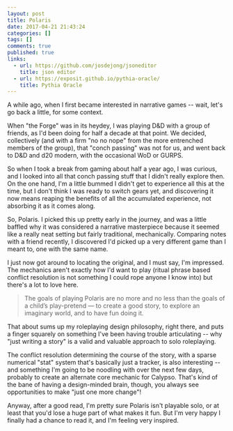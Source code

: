 ```yaml
---
layout: post
title: Polaris
date: 2017-04-21 21:43:24
categories: []
tags: []
comments: true
published: true
links:
  - url: https://github.com/josdejong/jsoneditor
    title: json editor
  - url: https://exposit.github.io/pythia-oracle/
    title: Pythia Oracle
---
```


A while ago, when I first became interested in narrative games -- wait, let's go back a little, for some context.

When "the Forge" was in its heydey, I was playing D&D with a group of friends, as I'd been doing for half a decade at that point. We decided, collectively (and with a firm "no no nope" from the more entrenched members of the group), that "conch passing" was not for us, and went back to D&D and d20 modern, with the occasional WoD or GURPS.

<!--more-->

So when I took a break from gaming about half a year ago, I was curious, and I looked into all that conch passing stuff that I didn't really explore then. On the one hand, I'm a little bummed I didn't get to experience all this at the time, but I don't think I was ready to switch gears yet, and discovering it now means reaping the benefits of all the accumulated experience, not absorbing it as it comes along.

So, Polaris. I picked this up pretty early in the journey, and was a little baffled why it was considered a narrative masterpiece because it seemed like a really neat setting but fairly traditional, mechanically. Comparing notes with a friend recently, I discovered I'd picked up a very different game than I meant to, one with the same name.

I just now got around to locating the original, and I must say, I'm impressed. The mechanics aren't exactly how I'd want to play (ritual phrase based conflict resolution is not something I could rope anyone I know into) but there's a lot to love here.

> The goals of playing Polaris are no more and no less than the goals of a child’s play-pretend — to create a good story, to explore an imaginary world, and to have fun doing it.

That about sums up my roleplaying design philosophy, right there, and puts a finger squarely on something I've been having trouble articulating -- why "just writing a story" is a valid and valuable approach to solo roleplaying.

The conflict resolution determining the course of the story, with a sparse numerical "stat" system that's basically just a tracker, is also interesting -- and something I'm going to be noodling with over the next few days, probably to create an alternate core mechanic for Calypso. That's kind of the bane of having a design-minded brain, though, you always see opportunities to make "just one more change"!

Anyway, after a good read, I'm pretty sure Polaris isn't playable solo, or at least that you'd lose a huge part of what makes it fun. But I'm very happy I finally had a chance to read it, and I'm feeling very inspired.
